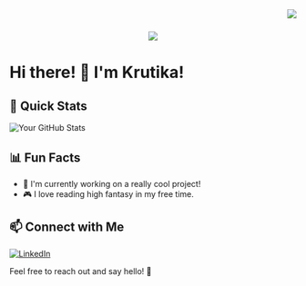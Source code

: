<img align="right" src="https://visitor-badge.laobi.icu/badge?page_id=itskrutz.itskrutz">

<h1 align="center">
  <a href="https://git.io/typing-svg">
    <img src="https://readme-typing-svg.herokuapp.com/?lines=Hello,+There!+👋;This+is+Krutika....;Nice+to+e-meet+you!&center=true&size=30">
  </a>
</h1>

# Hi there! 👋 I'm Krutika!

<!--![Banner](https://placekitten.com/1920/300) <!-- Replace with your banner image URL -->

<!--I'm a passionate Developer and Creator. Welcome to my GitHub profile! 🚀

## 🔧 Technologies & Tools

![Python](https://img.shields.io/badge/Python-3776AB?style=for-the-badge&logo=python&logoColor=white)
![JavaScript](https://img.shields.io/badge/JavaScript-F7DF1E?style=for-the-badge&logo=javascript&logoColor=black)
![VS Code](https://img.shields.io/badge/VS_Code-007ACC?style=for-the-badge&logo=visual-studio-code&logoColor=white)
![Git](https://img.shields.io/badge/Git-F05032?style=for-the-badge&logo=git&logoColor=white)-->

## 🚀 Quick Stats

![Your GitHub Stats](https://github-readme-stats.vercel.app/api?username=itskrutz&show_icons=true&count_private=true&hide=issues&theme=dark)

## 📊 Fun Facts

- 🌱 I'm currently working on a really cool project!
- 🎮 I love reading high fantasy in my free time.

## 📫 Connect with Me

[![LinkedIn](https://img.shields.io/badge/LinkedIn-0077B5?style=for-the-badge&logo=linkedin&logoColor=white)](https://www.linkedin.com/in/krutika-gundecha-18271a254/)

Feel free to reach out and say hello! 👋

<!--
**itskrutz/itskrutz** is a ✨ _special_ ✨ repository because its `README.md` (this file) appears on your GitHub profile.

Here are some ideas to get you started:

- 🔭 I’m currently working on ...
- 🌱 I’m currently learning ...
- 👯 I’m looking to collaborate on ...
- 🤔 I’m looking for help with ...
- 💬 Ask me about ...
- 📫 How to reach me: ...
- 😄 Pronouns: ...
- ⚡ Fun fact: ...
-->

